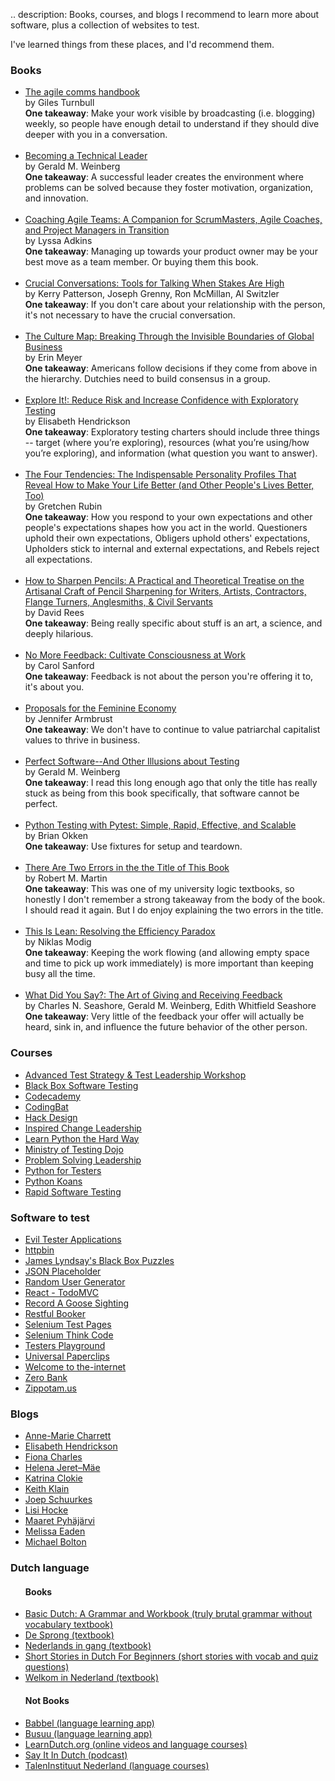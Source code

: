 .. description: Books, courses, and blogs I recommend to learn more about software, plus a collection of websites to test.  

I've learned things from these places, and I'd recommend them.

<h3><i class="fa fa-book-open"></i> Books</h3>

<ul id="books">
	<li><a href="https://app.thestorygraph.com/books/876240f0-8657-4482-b5c5-8160bef6d372" target="_blank">The agile comms handbook</a>
		<br/>by Giles Turnbull
		<br/><strong>One takeaway</strong>: Make your work visible by broadcasting (i.e. blogging) weekly, so people have enough detail to understand if they should dive deeper with you in a conversation.
	</li>
	<br/>
	<li><a href="https://app.thestorygraph.com/books/b87ff5f4-f037-491c-909e-681857df9e07" target="_blank">Becoming a Technical Leader</a>
		<br/>by Gerald M. Weinberg
		<br/><strong>One takeaway</strong>: A successful leader creates the environment where problems can be solved because they foster motivation, organization, and innovation.
	</li>
	<br/>
	<li><a href="https://app.thestorygraph.com/books/5909a3df-29f0-4bef-92ce-8702b654c453" target="_blank">Coaching Agile Teams: A Companion for ScrumMasters, Agile Coaches, and Project Managers in Transition</a>
		<br/>by Lyssa Adkins
		<br/><strong>One takeaway</strong>: Managing up towards your product owner may be your best move as a team member. Or buying them this book.
	</li>
	<br/>
	<li><a href="https://app.thestorygraph.com/books/b15fe452-5b8e-49f5-9e0b-90da490b944c" target="_blank">Crucial Conversations: Tools for Talking When Stakes Are High</a>
		<br/>by Kerry Patterson, Joseph Grenny, Ron McMillan, Al Switzler
		<br/><strong>One takeaway</strong>: If you don't care about your relationship with the person, it's not necessary to have the crucial conversation.
	</li>
	<br/>
	<li><a href="https://app.thestorygraph.com/books/f0d396c1-fcd9-4beb-9538-4d11e04e3e1c" target="_blank">The Culture Map: Breaking Through the Invisible Boundaries of Global Business</a>
		<br/>by Erin Meyer
		<br/><strong>One takeaway</strong>: Americans follow decisions if they come from above in the hierarchy. Dutchies need to build consensus in a group.
	</li>
	<br/>
	<li><a href="https://app.thestorygraph.com/books/0d5d22da-a3a6-4516-ba87-96aee496ed07" target="_blank">Explore It!: Reduce Risk and Increase Confidence with Exploratory Testing</a>
		<br/>by Elisabeth Hendrickson
		<br/><strong>One takeaway</strong>: Exploratory testing charters should include three things -- target (where you’re exploring), resources (what you’re using/how you’re exploring), and information (what question you want to answer).
	</li>
	<br/>
	<li><a href="https://app.thestorygraph.com/books/25b0cbd9-730c-4050-806c-9ef4f61f7f4e" target="_blank">The Four Tendencies: The Indispensable Personality Profiles That Reveal How to Make Your Life Better (and Other People's Lives Better, Too)</a>
		<br/>by Gretchen Rubin
		<br/><strong>One takeaway</strong>: How you respond to your own expectations and other people's expectations shapes how you act in the world. Questioners uphold their own expectations, Obligers uphold others' expectations, Upholders stick to internal and external expectations, and Rebels reject all expectations.
	</li>
	<br/>
	<li><a href="https://app.thestorygraph.com/books/6751a7f4-04a5-47bf-9448-5c9c7ea28c19" target="_blank">How to Sharpen Pencils: A Practical and Theoretical Treatise on the Artisanal Craft of Pencil Sharpening for Writers, Artists, Contractors, Flange Turners, Anglesmiths, & Civil Servants</a>
		<br/>by David Rees
		<br/><strong>One takeaway</strong>: Being really specific about stuff is an art, a science, and deeply hilarious.
	</li>
	<br/>
	<li><a href="https://app.thestorygraph.com/books/488a28a2-77c7-4e09-b80a-9cb8e97d7abe" target="_blank">No More Feedback: Cultivate Consciousness at Work</a>
		<br/>by Carol Sanford
		<br/><strong>One takeaway</strong>: Feedback is not about the person you're offering it to, it's about you.
	</li>
	<br/>
	<li><a href="https://app.thestorygraph.com/books/91c03e95-3ad1-4282-82f9-943067e0e03c" target="_blank">Proposals for the Feminine Economy</a>
		<br/>by Jennifer Armbrust
		<br/><strong>One takeaway</strong>: We don't have to continue to value patriarchal capitalist values to thrive in business.
	</li>
	<br/>
	<li><a href="https://app.thestorygraph.com/books/8ba29269-1843-4ac1-be0c-226752b17937" target="_blank">Perfect Software--And Other Illusions about Testing</a>
		<br/>by Gerald M. Weinberg
		<br/><strong>One takeaway</strong>: I read this long enough ago that only the title has really stuck as being from this book specifically, that software cannot be perfect.
	</li>
	<br/>
	<li><a href="https://app.thestorygraph.com/books/96519592-a79c-4112-ae64-652022faf1d9" target="_blank">Python Testing with Pytest: Simple, Rapid, Effective, and Scalable</a>
		<br/>by Brian Okken
		<br/><strong>One takeaway</strong>: Use fixtures for setup and teardown.
	</li>
	<br/>
	<li><a href="https://app.thestorygraph.com/books/2910d0d2-51c9-4e32-8cab-fc705a86be09" target="_blank">There Are Two Errors in the the Title of This Book</a>
		<br/>by Robert M. Martin
		<br/><strong>One takeaway</strong>: This was one of my university logic textbooks, so honestly I don't remember a strong takeaway from the body of the book. I should read it again. But I do enjoy explaining the two errors in the title. 
	</li>
	<br/>
	<li><a href="https://app.thestorygraph.com/books/3aa08f69-6e4b-4041-8eca-48bd7141726b" target="_blank">This Is Lean: Resolving the Efficiency Paradox</a>
		<br/>by Niklas Modig
		<br/><strong>One takeaway</strong>: Keeping the work flowing (and allowing empty space and time to pick up work immediately) is more important than keeping busy all the time.
	</li>
	<br/>
	<li><a href="https://app.thestorygraph.com/books/3aa08f69-6e4b-4041-8eca-48bd7141726b" target="_blank">What Did You Say?: The Art of Giving and Receiving Feedback</a>
		<br/>by Charles N. Seashore, Gerald M. Weinberg, Edith Whitfield Seashore 
		<br/><strong>One takeaway</strong>: Very little of the feedback your offer will actually be heard, sink in, and influence the future behavior of the other person.
	</li>
	</ul>

<h3><i class="fa fa-graduation-cap"></i> Courses</h3>
<ul id="courses">
	<li><a href="http://quality-intelligence.com/workshops.htm">Advanced Test Strategy & Test Leadership Workshop</a></li>
	<li><a href="http://www.associationforsoftwaretesting.org/training/courses/" target="_blank">Black Box Software Testing</a></li>
	<li><a href="http://www.codecademy.com/" target="_blank">Codecademy</a></li>
	<li><a href="http://codingbat.com/" target="_blank">CodingBat</a></li>
	<li><a href="http://hackdesign.org/" target="_blank">Hack Design</a></li>
	<li><a href="https://www.linkedin.com/in/selenadelesie/">Inspired Change Leadership</a></li>
	<li><a href="http://learnpythonthehardway.org/book/" target="_blank">Learn Python the Hard Way</a></li>
	<li><a href="https://dojo.ministryoftesting.com/" target="_blank">Ministry of Testing Dojo</a></li>
	<li><a href="https://www.congruentchange.com/problem-solving-leadership/" target="_blank">Problem Solving Leadership</a></li>
	<li><a href="https://www.northerntest.se/" target="_blank">Python for Testers</a></li>
	<li><a href="https://github.com/gregmalcolm/python_koans" target="_blank">Python Koans</a></li>
	<li><a href="http://www.satisfice.com/info_rst.shtml" target="_blank">Rapid Software Testing</a></li>
</ul>

<h3><i class="fa fa-bug"></i> Software to test</h3>
<ul id="software">
	<li><a href="https://eviltester.github.io/TestingApp/apps/index.html" target="_blank">Evil Tester Applications</a></li>
	<li><a href="https://httpbin.org/" target="_blank">httpbin</a></li>
	<li><a href="http://blackboxpuzzles.workroomprds.com/" target="_blank">James Lyndsay's Black Box Puzzles</a></li>
	<li><a href="https://jsonplaceholder.typicode.com/" target="_blank">JSON Placeholder</a></li>
	<li><a href="https://randomuser.me/" target="_blank">Random User Generator</a></li>
	<li><a href="https://demo.playwright.dev/todomvc/#/" target="_blank">React - TodoMVC</a></li>
	<li><a href="https://record-a-goose-sighting.herokuapp.com/" target="_blank">Record A Goose Sighting</a></li>
	<li><a href="https://restful-booker.herokuapp.com/" target="_blank">Restful Booker</a></li>
	<li><a href="https://testpages.herokuapp.com/styled/index.html" target="_blank">Selenium Test Pages</a></li>
	<li><a href="http://selenium.thinkcode.se/" target="_blank">Selenium Think Code</a></li>
	<li><a href="https://testersplayground.herokuapp.com/devtools.php" target="_blank">Testers Playground</a></li>
	<li><a href="https://www.decisionproblem.com/paperclips/" target="_blank">Universal Paperclips</a></li>
	<li><a href="https://the-internet.herokuapp.com/" target="_blank">Welcome to the-internet</a></li>
	<li><a href="http://zero.webappsecurity.com/" target="_blank">Zero Bank</a></li>
	<li><a href="https://zippopotam.us/" target="_blank">Zippotam.us</a></li>
</ul>


<h3><i class="fa fa-rss"></i> Blogs</h3>
<ul id="blogs">
	<li><a href="https://www.annemariecharrett.com/" target="_blank">Anne-Marie Charrett</a></li>
	<li><a href="http://testobsessed.com/" target="_blank">Elisabeth Hendrickson</a></li>
	<li><a href="http://quality-intelligence.blogspot.com/" target="_blank">Fiona Charles</a></li>
	<li><a href="https://thepainandgainofedwardbear.wordpress.com/" target="_blank">Helena Jeret&ndash;M&auml;e</a></li>
	<li><a href="http://katrinatester.blogspot.co.nz/" target="_blank">Katrina Clokie</a></li>
	<li><a href="http://qualityremarks.com/" target="_blank">Keith Klain</a></li>
	<li><a href="https://testingcurve.wordpress.com/" target="_blank">Joep Schuurkes</a></li>
	<li><a href="https://www.lisihocke.com/" target="_blank">Lisi Hocke</a></li>
	<li><a href="http://visible-quality.blogspot.fi/" target="_blank">Maaret Pyh&auml;j&auml;rvi</a></li>
	<li><a href="http://testingandmoviesandstuff.blogspot.com/" target="_blank">Melissa Eaden</a></li>
	<li><a href="http://www.developsense.com/blog/" target="_blank">Michael Bolton</a></li>
</ul>

<h3><i class="fa fa-bicycle"></i> Dutch language</h3>
<ul id="dutch">
	<h4>Books</h4>
		<li><a href="https://app.thestorygraph.com/books/56146383-ebf2-4468-a82a-bb6334e4b7ff" target="_blank">Basic Dutch: A Grammar and Workbook (truly brutal grammar without vocabulary textbook)</a></li>
		<li><a href="https://www.nt2.nl/nl/100-38_De-sprong" target="_blank">De Sprong (textbook)</a></li>
		<li><a href="https://www.nt2.nl/en/100-284_Nederlands-in-gang" target="_blank">Nederlands in gang (textbook)</a></li>
		<li><a href="https://app.thestorygraph.com/books/2c0189c8-da1b-4be5-8273-fe3aa6509ae3" target="_blank">Short Stories in Dutch For Beginners (short stories with vocab and quiz questions)</a></li>
		<li><a href="https://app.thestorygraph.com/books/fc00838f-91ae-4a36-9783-e78a6a088b03" target="_blank">Welkom in Nederland (textbook)</a></li>
</ul>
<ul>
	<h4>Not Books</h4>
		<li><a href="https://www.babbel.com/" target="_blank">Babbel (language learning app)</a></li>
		<li><a href="https://www.busuu.com/en-us" target="_blank">Busuu (language learning app)</a></li>
		<li><a href="https://www.learndutch.org/" target="_blank">LearnDutch.org (online videos and language courses)</a></li>
		<li><a href="https://sayitindutch.com/" target="_blank">Say It In Dutch (podcast)</a></li>
		<li><a href="https://taleninstituut.nl/en/dutch-courses/" target="_blank">TalenInstituut Nederland (language courses)</a></li>	
</ul>
